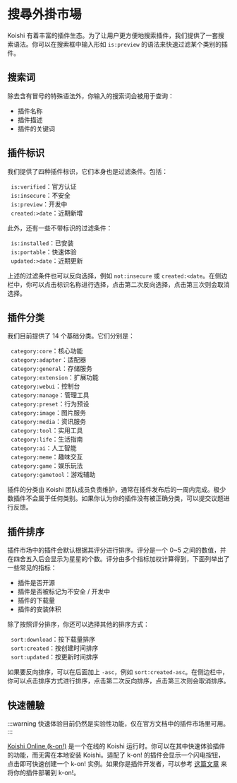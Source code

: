 # 搜尋外掛市場

Koishi 有着丰富的插件生态。为了让用户更方便地搜索插件，我们提供了一套搜索语法。你可以在搜索框中输入形如 `is:preview` 的语法来快速过滤某个类别的插件。

## 搜索词

除去含有冒号的特殊语法外，你输入的搜索词会被用于查询：

- 插件名称
- 插件描述
- 插件的关键词

## 插件标识

我们提供了四种插件标识，它们本身也是过滤条件。包括：

<div class="plugin-flags-list">

- <market-icon name="verified" style="color: var(--k-color-success)" />`is:verified`：官方认证
- <market-icon name="insecure" style="color: var(--k-color-danger)" />`is:insecure`：不安全
- <market-icon name="preview" style="color: var(--k-color-warning)" />`is:preview`：开发中
- <market-icon name="newborn" style="color: var(--k-color-success)" />`created:>date`：近期新增

</div>

此外，还有一些不带标识的过滤条件：

<div class="plugin-flags-list">

- <market-icon name="download" />`is:installed`：已安装
- <market-icon name="portable" />`is:portable`：快速体验
- <market-icon name="tag" />`updated:>date`：近期更新

</div>

上述的过滤条件也可以反向选择，例如 `not:insecure` 或 `created:<date`。在侧边栏中，你可以点击标识名称进行选择，点击第二次反向选择，点击第三次则会取消选择。

## 插件分类

我们目前提供了 14 个基础分类。它们分别是：

<div class="plugin-flags-list">

- <market-icon name="solid:core" />`category:core`：核心功能
- <market-icon name="solid:adapter" />`category:adapter`：适配器
- <market-icon name="solid:general" />`category:general`：存储服务
- <market-icon name="solid:extension" />`category:extension`：扩展功能
- <market-icon name="solid:webui" />`category:webui`：控制台
- <market-icon name="solid:manage" />`category:manage`：管理工具
- <market-icon name="solid:preset" />`category:preset`：行为预设
- <market-icon name="solid:image" />`category:image`：图片服务
- <market-icon name="solid:media" />`category:media`：资讯服务
- <market-icon name="solid:tool" />`category:tool`：实用工具
- <market-icon name="solid:life" />`category:life`：生活指南
- <market-icon name="solid:ai" />`category:ai`：人工智能
- <market-icon name="solid:meme" />`category:meme`：趣味交互
- <market-icon name="solid:game" />`category:game`：娱乐玩法
- <market-icon name="solid:gametool" />`category:gametool`：游戏辅助

</div>

插件的分类由 Koishi 团队成员负责维护，通常在插件发布后的一周内完成。极少数插件不会属于任何类别。如果你认为你的插件没有被正确分类，可以提交议题进行反馈。

## 插件排序

插件市场中的插件会默认根据其评分进行排序。评分是一个 0\~5 之间的数值，并在四舍五入后会显示为星星的个数。评分由多个指标加权计算得到，下面列举出了一些常见的指标：

- 插件是否开源
- 插件是否被标记为不安全 / 开发中
- 插件的下载量
- 插件的安装体积

除了按照评分排序，你还可以选择其他的排序方式：

<div class="plugin-flags-list">

- <market-icon name="download" />`sort:download`：按下载量排序
- <market-icon name="heart-pulse" />`sort:created`：按创建时间排序
- <market-icon name="tag" />`sort:updated`：按更新时间排序

</div>

如果要反向排序，可以在后面加上 `-asc`，例如 `sort:created-asc`。在侧边栏中，你可以点击排序方式进行排序，点击第二次反向排序，点击第三次则会取消排序。

## 快速體驗

:::warning
快速体验目前仍然是实验性功能，仅在官方文档中的插件市场里可用。
:::

[Koishi Online (k-on!)](https://koishi.online) 是一个在线的 Koishi 运行时。你可以在其中快速体验插件的功能，而无需在本地安装 Koishi。适配了 k-on! 的插件会显示一个闪电按钮，点击即可快速创建一个 k-on! 实例。如果你是插件开发者，可以参考 [这篇文章](../../cookbook/practice/online.md) 来将你的插件部署到 k-on!。

<script lang="ts" setup>
import { MarketIcon } from '@koishijs/market'
</script>

<style>
.plugin-flags-list ul {
  list-style-type: none;
  padding-left: 0.5rem;
}
.plugin-flags-list svg {
  transform: translateX(-0.5rem);
  width: 16px;
  height: 16px;
  display: inline-block;
  vertical-align: middle;
}
</style>
